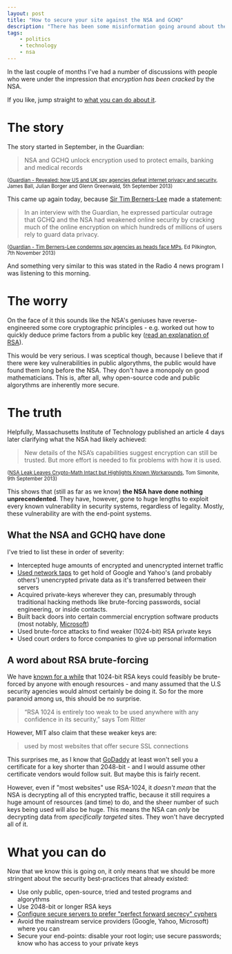 ```yaml
---
layout: post
title: "How to secure your site against the NSA and GCHQ"
description: "There has been some misinformation going around about the state of our cryptographic technology following certain revelations about the NSA. I'm here to clear that up."
tags:
    - politics
    - technology
    - nsa
---
```


In the last couple of months I've had a number of discussions with people who were under the impression that *encryption has been cracked* by the NSA.

If you like, jump straight to [what you can do about it](#what-you-can-do).

The story
===

The story started in September, in the Guardian:

> NSA and GCHQ unlock encryption used to protect emails, banking and medical records

<small>([Guardian - Revealed: how US and UK spy agencies defeat internet privacy and security][guardian-defeat-privacy], James Ball, Julian Borger and Glenn Greenwald, 5th September 2013)</small>

This came up again today, because [Sir Tim Berners-Lee](http://en.wikipedia.org/wiki/Tim_berners_lee) made a statement:

> In an interview with the Guardian, he expressed particular outrage that GCHQ and the NSA had weakened online security by cracking much of the online encryption on which hundreds of millions of users rely to guard data privacy.

<small>([Guardian - Tim Berners-Lee condemns spy agencies as heads face MPs][guardian-berners-lee], Ed Pilkington, 7th November 2013)</small>

And something very similar to this was stated in the Radio 4 news program I was listening to this morning.

The worry
===

On the face of it this sounds like the NSA's geniuses have reverse-engineered some core cryptographic principles - e.g. worked out how to quickly deduce prime factors from a public key ([read an explanation of RSA][cryp-explained-prime-factors]).

This would be very serious. I was sceptical though, because I believe that if there were key vulnerabilities in public algorythms, the public would have found them long before the NSA. They don't have a monopoly on good mathematicians. This is, after all, why open-source code and public algorythms are inherently more secure.

The truth
===

Helpfully, Massachusetts Institute of Technology published an article 4 days later clarifying what the NSA had likely achieved:

> New details of the NSA’s capabilities suggest encryption can still be trusted. But more effort is needed to fix problems with how it is used.

<small>([NSA Leak Leaves Crypto-Math Intact but Highlights Known Workarounds][mit-crypto-math], Tom Simonite, 9th September 2013)</small>

This shows that (still as far as we know) **the NSA have done nothing unprecendented**. They have, however, gone to huge lengths to exploit every known vulnerability in security systems, regardless of legality. Mostly, these vulnerability are with the end-point systems.

What the NSA and GCHQ have done
---

I've tried to list these in order of severity:

- Intercepted huge amounts of encrypted and unencrypted internet traffic
- [Used network taps][ind-network-taps] to get hold of Google and Yahoo's (and probably others') unencrypted private data as it's transferred between their servers
- Acquired private-keys wherever they can, presumably through traditional hacking methods like brute-forcing passwords, social engineering, or inside contacts.
- Built back doors into certain commercial encryption software products (most notably, [Microsoft](http://www.wired.co.uk/news/archive/2013-07/12/microsoft-nsa-collusion))
- Used brute-force attacks to find weaker (1024-bit) RSA private keys
- Used court orders to force companies to give up personal information

A word about RSA brute-forcing
---

We have [known for a while][se-rsa-length] that 1024-bit RSA keys could feasibly be brute-forced by anyone with enough resources - and many assumed that the U.S security agencies would almost certainly be doing it. So for the more paranoid among us, this should be no surprise.

> “RSA 1024 is entirely too weak to be used anywhere with any confidence in its security,” says Tom Ritter

However, MIT also claim that these weaker keys are:

> used by most websites that offer secure SSL connections

This surprises me, as I know that [GoDaddy](http://uk.godaddy.com/) at least won't sell you a certificate for a key shorter than 2048-bit - and I would assume other certificate vendors would follow suit. But maybe this is fairly recent.

However, even if "most websites" use RSA-1024, it *doesn't mean* that the NSA is decrypting all of this encrypted traffic, because it still requires a huge amount of resources (and time) to do, and the sheer number of such keys being used will also be huge. This means the NSA can *only* be decrypting data from *specifically targeted* sites. They won't have decrypted all of it.

<span id="what-you-can-do"></span>

What you can do
===

Now that we know this is going on, it only means that we should be more stringent about the security best-practices that already existed:

- Use only public, open-source, tried and tested programs and algorythms
- Use 2048-bit or longer RSA keys
- [Configure secure servers to prefer "perfect forward secrecy" cyphers][se-https-pfs]
- Avoid the mainstream service providers (Google, Yahoo, Microsoft) where you can
- Secure your end-points: disable your root login; use secure passwords; know who has access to your private keys

[se-rsa-length]: http://stackoverflow.com/questions/589834/what-rsa-key-length-should-i-use-for-my-ssl-certificates
[se-https-pfs]: http://crypto.stackexchange.com/questions/8933/how-can-i-use-ssl-tls-with-perfect-forward-secrecy
[cryp-explained-prime-factors]: http://www.informit.com/articles/article.aspx?p=102212&seqNum=4
[mit-crypto-math]: http://www.technologyreview.com/news/519171/nsa-leak-leaves-crypto-math-intact-but-highlights-known-workarounds/
[guardian-defeat-privacy]: http://www.theguardian.com/world/2013/sep/05/nsa-gchq-encryption-codes-security
[guardian-berners-lee]: http://www.theguardian.com/world/2013/nov/06/tim-berners-lee-encryption-spy-agencies
[ind-network-taps]: http://www.independent.co.uk/news/world/americas/nsa-hacked-google-and-yahoos-data-centre-links-snowden-documents-say-8913998.html